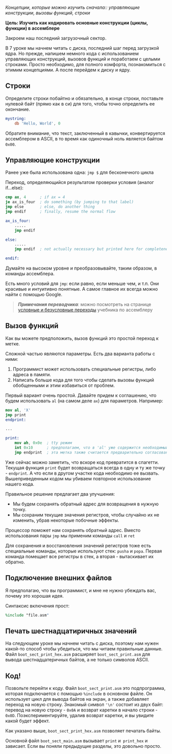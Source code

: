 *Концепции, которые можно изучить сначала:: управляющие конструкции,
вызовы функций, строки*

**Цель: Изучить как кодировать основные конструкции (циклы, функции) в ассемблере**

Закроем наш последний загрузочный сектор.

В 7 уроке мы начнем читать с диска, последний шаг перед загрузкой ядра. Но прежде, напишем немного кода с 
использованием управляющих конструкций, вызовов функций и поработаем с целыми строками. Просто необходимо, для полного
комфорта, познакомиться с этимим концепциями. А после перейдем к диску и ядру.

Строки
-------

Определите строки побайтно и обязательно, в конце строки, поставьте нулевой байт (прямо как в си) для того, чтобы
точно определить ее окончание.

```nasm
mystring:
    db 'Hello, World', 0
```
Обратите внимание, что текст, заключенный в кавычки, конвертируется ассемблером в ASCII, в то время как одиночный
ноль является байтом `0x00`.

Управляющие конструкции
------------------

Ранее уже была использована одна: `jmp $` для бесконечного цикла

Переход, определяющийся результатом проверки условия (аналог if...else):

```nasm
cmp ax, 4      ; if ax = 4
je ax_is_four  ; do something (by jumping to that label)
jmp else       ; else, do another thing
jmp endif      ; finally, resume the normal flow

ax_is_four:
    .....
    jmp endif

else:
    .....
    jmp endif  ; not actually necessary but printed here for completeness

endif:
```

Думайте на высоком уровне и преобразовывайте, таким образом, в команды ассемблера.

Есть много условий для `jmp`: если равно, если меньше чем, и т.п. Они красивые и интуитивно понятные. А самое главное
их всегда можно найти с помощью Google.

>***Примечания переводчика**:* можно посмотреть на странице [условные и безусловные переходы](http://asmworld.ru/uchebnyj-kurs/016-uslovnye-i-bezuslovnye-perexody/) 
учебника по ассемблеру 


Вызов функций
-----------------

Как вы можете предположить, вызов функций это простой переход к метке.

Сложной частью являются параметры. Есть два варианта работы с ними:

1. Программист может использовать специальные регистры, либо адреса в памяти.
2. Написать больше кода для того чтобы сделать вызовы функций обобщенными и этим избавиться от проблем.

Первый вариант очень простой. Давайте придем к соглашению, что будем использовать `al` (на самом деле `ax`) для 
параметров. Например:

```nasm
mov al, 'X'
jmp print
endprint:

...

print:
    mov ah, 0x0e  ; tty режим
    int 0x10      ; предполагаем, что в 'al' уже содержится необходимый символ
    jmp endprint  ; эта метка также считается предварительно согласованной
```

Уже сейчас можно заметить, что вскоре код превратится в спагетти. Текущая функция `print` будет возвращаться всегда
в одну и ту же точку - `endprint`. А что если в другом участке кода необходимо ее вызвать. Вышеприведенным кодом мы 
убиваем повторное использование нашего кода.

Правильное решение предлагает два улучшения:

- Мы будем сохранять обратный адрес для возвращения в нужную точку.
- Мы сохраним текущие значения регистров, чтобы случайно их не изменить, убрав некоторые побочные эффекты.

Процессор поможет нам сохранять обратный адрес. Вместо использования пары `jmp` мы применим команды `call` и `ret`

Для сохранения и восстановления значений регистров тоже есть специальные команды, которые используют стек: `pusha`
и `popa`. Первая команда помещает все регистры в стек, а вторая - вытаскивает их обратно.

Подключение внешних файлов
------------------------

Я предполагаю, что вы программист, и мне не нужно убеждать вас, почему это хорошая идея.

Синтаксис включения прост:
```nasm
%include "file.asm"
```

Печать шестнадцатиричных значений
-------------------

На следующем уроке мы начнем читать с диска, поэтому нам нужен какой-то способ
чтобы убедиться, что мы читаем правильные данные. Файл `boot_sect_print_hex.asm`
расширяет `boot_sect_print.asm` для вывода шестнадцатеричных байтов, а не только символов ASCII.

Код! 
-----

Позвольте перейти к коду. Файл `boot_sect_print.asm` это подпрограмма, которая подключается с помощью `%include`
в основном файле. Он использует цикл для вывода байтов на экран, а также добавляет переход на новую строку. Знакомый
символ `'\n'` состоит из двух байт: перевод на новую строку - `0x0A` и возврат каретки в начало строки - `0x0D`.
Поэкспериментируйте, удалив возврат каретки, и вы увидите какой будет эффект.

Как указано выше, `boot_sect_print_hex.asm` позволяет печатать байты.

Основной файл `boot_sect_main.asm` вызывает `print` и` print_hex` и зависает. Если вы поняли
предыдущие разделы, это довольно просто.
